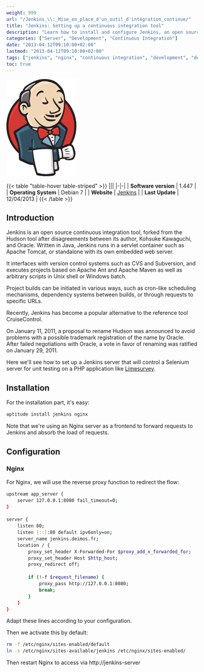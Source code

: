```yaml
---
weight: 999
url: "/Jenkins_\\:_Mise_en_place_d'un_outil_d'intégration_continue/"
title: "Jenkins: Setting up a continuous integration tool"
description: "Learn how to install and configure Jenkins, an open source continuous integration tool, with Nginx as a reverse proxy."
categories: ["Server", "Development", "Continuous Integration"]
date: "2013-04-12T09:10:00+02:00"
lastmod: "2013-04-12T09:10:00+02:00"
tags: ["jenkins", "nginx", "continuous integration", "development", "debian"]
toc: true
---
```


![Jenkins](/images/jenkins_logo.png)

{{< table "table-hover table-striped" >}}
|||
|-|-|
| **Software version** | 1.447 |
| **Operating System** | Debian 7 |
| **Website** | [Jenkins](https://jenkins-ci.org/) |
| **Last Update** | 12/04/2013 |
{{< /table >}}

## Introduction

Jenkins is an open source continuous integration tool, forked from the Hudson tool after disagreements between its author, Kohsuke Kawaguchi, and Oracle. Written in Java, Jenkins runs in a servlet container such as Apache Tomcat, or standalone with its own embedded web server.

It interfaces with version control systems such as CVS and Subversion, and executes projects based on Apache Ant and Apache Maven as well as arbitrary scripts in Unix shell or Windows batch.

Project builds can be initiated in various ways, such as cron-like scheduling mechanisms, dependency systems between builds, or through requests to specific URLs.

Recently, Jenkins has become a popular alternative to the reference tool CruiseControl.

On January 11, 2011, a proposal to rename Hudson was announced to avoid problems with a possible trademark registration of the name by Oracle. After failed negotiations with Oracle, a vote in favor of renaming was ratified on January 29, 2011.

Here we'll see how to set up a Jenkins server that will control a Selenium server for unit testing on a PHP application like [Limesurvey](/Limesurvey_:_Mise_en_place_d'une_solution_de_Sondages/).

## Installation

For the installation part, it's easy:

```bash
aptitude install jenkins nginx
```

Note that we're using an Nginx server as a frontend to forward requests to Jenkins and absorb the load of requests.

## Configuration

### Nginx

For Nginx, we will use the reverse proxy function to redirect the flow:

```bash {linenos=table,hl_lines=[2,8,15]}
upstream app_server {
    server 127.0.0.1:8080 fail_timeout=0;
}

server {
    listen 80;
    listen [::]:80 default ipv6only=on;
    server_name jenkins.deimos.fr;
    location / {
        proxy_set_header X-Forwarded-For $proxy_add_x_forwarded_for;
        proxy_set_header Host $http_host;
        proxy_redirect off;

        if (!-f $request_filename) {
            proxy_pass http://127.0.0.1:8080;
            break;
        }
    }
}
```

Adapt these lines according to your configuration.

Then we activate this by default:

```bash
rm -f /etc/nginx/sites-enabled/default
ln -s /etc/nginx/sites-available/jenkins /etc/nginx/sites-enabled/
```

Then restart Nginx to access via http://jenkins-server
